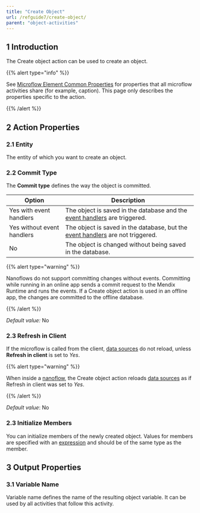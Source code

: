 ```yaml
---
title: "Create Object"
url: /refguide7/create-object/
parent: "object-activities"
---
```


## 1 Introduction 

The Create object action can be used to create an object.

{{% alert type="info" %}}

See [Microflow Element Common Properties](/refguide7/microflow-element-common-properties/) for properties that all microflow activities share (for example, caption). This page only describes the properties specific to the action.

{{% /alert %}}

## 2 Action Properties

### 2.1 Entity

The entity of which you want to create an object.

### 2.2 Commit Type

The **Commit type** defines the way the object is committed.

| Option | Description |
| --- | --- |
| Yes with event handlers | The object is saved in the database and the [event handlers](/refguide7/event-handlers/) are triggered. |
| Yes without event handlers | The object is saved in the database, but the [event handlers](/refguide7/event-handlers/) are not triggered. |
| No | The object is changed without being saved in the database. |

{{% alert type="warning" %}}

Nanoflows do not support committing changes without events. Committing while running in an online app sends a commit request to the Mendix Runtime and runs the events. If a Create object action is used in an offline app, the changes are committed to the offline database.

{{% /alert %}}

_Default value:_ No

### 2.3 Refresh in Client

If the microflow is called from the client, [data sources](/refguide7/data-sources/) do not reload, unless **Refresh in client** is set to *Yes*.

{{% alert type="warning" %}}

When inside a [nanoflow](/refguide7/nanoflows/), the Create object action reloads [data sources](/refguide7/data-sources/) as if Refresh in client was set to *Yes*.

{{% /alert %}}

_Default value_: No

### 2.3 Initialize Members

You can initialize members of the newly created object. Values for members are specified with an [expression](/refguide7/expressions/) and should be of the same type as the member.

## 3 Output Properties

### 3.1 Variable Name

Variable name defines the name of the resulting object variable. It can be used by all activities that follow this activity.
